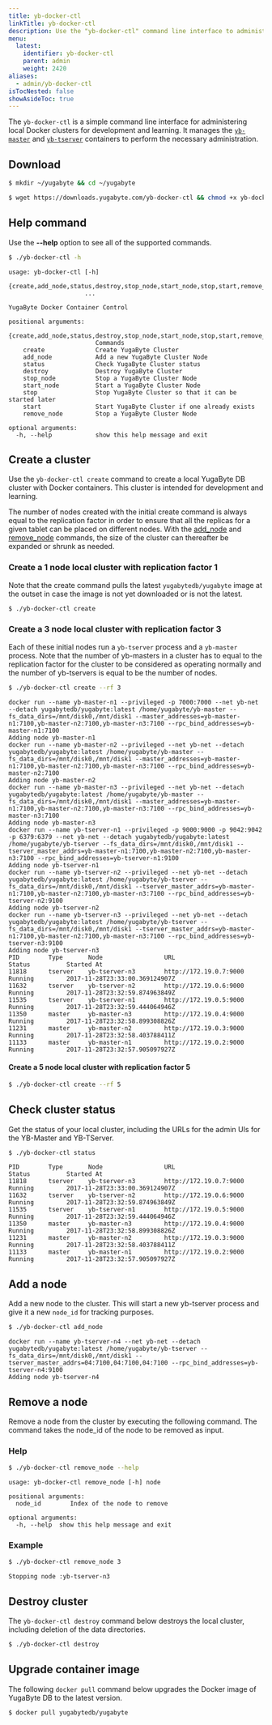```yaml
---
title: yb-docker-ctl
linkTitle: yb-docker-ctl
description: Use the "yb-docker-ctl" command line interface to administer local Docker clusters.
menu:
  latest:
    identifier: yb-docker-ctl
    parent: admin
    weight: 2420
aliases:
  - admin/yb-docker-ctl
isTocNested: false
showAsideToc: true
---
```


The `yb-docker-ctl` is a simple command line interface for administering local Docker clusters for development and learning. It manages the [`yb-master`](../yb-master/) and [`yb-tserver`](../yb-tserver/) containers to perform the necessary administration.

## Download

```sh
$ mkdir ~/yugabyte && cd ~/yugabyte
```

```sh
$ wget https://downloads.yugabyte.com/yb-docker-ctl && chmod +x yb-docker-ctl
```

## Help command

Use the **-\-help** option to see all of the supported commands.

```sh
$ ./yb-docker-ctl -h
```

```
usage: yb-docker-ctl [-h]
                     {create,add_node,status,destroy,stop_node,start_node,stop,start,remove_node}
                     ...

YugaByte Docker Container Control

positional arguments:
  {create,add_node,status,destroy,stop_node,start_node,stop,start,remove_node}
                        Commands
    create              Create YugaByte Cluster
    add_node            Add a new YugaByte Cluster Node
    status              Check YugaByte Cluster status
    destroy             Destroy YugaByte Cluster
    stop_node           Stop a YugaByte Cluster Node
    start_node          Start a YugaByte Cluster Node
    stop                Stop YugaByte Cluster so that it can be started later
    start               Start YugaByte Cluster if one already exists
    remove_node         Stop a YugaByte Cluster Node

optional arguments:
  -h, --help            show this help message and exit
```

## Create a cluster

Use the `yb-docker-ctl create` command to create a local YugaByte DB cluster with Docker containers. This cluster is intended for development and learning.

The number of nodes created with the initial create command is always equal to the replication factor in order to ensure that all the replicas for a given tablet can be placed on different nodes. With the [add_node](#add-a-node) and [remove_node](#remove-a-node) commands, the size of the cluster can thereafter be expanded or shrunk as needed.

### Create a 1 node local cluster with replication factor 1

Note that the create command pulls the latest `yugabytedb/yugabyte` image at the outset in case the image is not yet downloaded or is not the latest.

```sh
$ ./yb-docker-ctl create
```

### Create a 3 node local cluster with replication factor 3

Each of these initial nodes run a `yb-tserver` process and a `yb-master` process. Note that the number of yb-masters in a cluster has to equal to the replication factor for the cluster to be considered as operating normally and the number of yb-tservers is equal to be the number of nodes.

```sh
$ ./yb-docker-ctl create --rf 3
```

```
docker run --name yb-master-n1 --privileged -p 7000:7000 --net yb-net --detach yugabytedb/yugabyte:latest /home/yugabyte/yb-master --fs_data_dirs=/mnt/disk0,/mnt/disk1 --master_addresses=yb-master-n1:7100,yb-master-n2:7100,yb-master-n3:7100 --rpc_bind_addresses=yb-master-n1:7100
Adding node yb-master-n1
docker run --name yb-master-n2 --privileged --net yb-net --detach yugabytedb/yugabyte:latest /home/yugabyte/yb-master --fs_data_dirs=/mnt/disk0,/mnt/disk1 --master_addresses=yb-master-n1:7100,yb-master-n2:7100,yb-master-n3:7100 --rpc_bind_addresses=yb-master-n2:7100
Adding node yb-master-n2
docker run --name yb-master-n3 --privileged --net yb-net --detach yugabytedb/yugabyte:latest /home/yugabyte/yb-master --fs_data_dirs=/mnt/disk0,/mnt/disk1 --master_addresses=yb-master-n1:7100,yb-master-n2:7100,yb-master-n3:7100 --rpc_bind_addresses=yb-master-n3:7100
Adding node yb-master-n3
docker run --name yb-tserver-n1 --privileged -p 9000:9000 -p 9042:9042 -p 6379:6379 --net yb-net --detach yugabytedb/yugabyte:latest /home/yugabyte/yb-tserver --fs_data_dirs=/mnt/disk0,/mnt/disk1 --tserver_master_addrs=yb-master-n1:7100,yb-master-n2:7100,yb-master-n3:7100 --rpc_bind_addresses=yb-tserver-n1:9100
Adding node yb-tserver-n1
docker run --name yb-tserver-n2 --privileged --net yb-net --detach yugabytedb/yugabyte:latest /home/yugabyte/yb-tserver --fs_data_dirs=/mnt/disk0,/mnt/disk1 --tserver_master_addrs=yb-master-n1:7100,yb-master-n2:7100,yb-master-n3:7100 --rpc_bind_addresses=yb-tserver-n2:9100
Adding node yb-tserver-n2
docker run --name yb-tserver-n3 --privileged --net yb-net --detach yugabytedb/yugabyte:latest /home/yugabyte/yb-tserver --fs_data_dirs=/mnt/disk0,/mnt/disk1 --tserver_master_addrs=yb-master-n1:7100,yb-master-n2:7100,yb-master-n3:7100 --rpc_bind_addresses=yb-tserver-n3:9100
Adding node yb-tserver-n3
PID        Type       Node                 URL                       Status          Started At
11818      tserver    yb-tserver-n3        http://172.19.0.7:9000    Running         2017-11-28T23:33:00.369124907Z
11632      tserver    yb-tserver-n2        http://172.19.0.6:9000    Running         2017-11-28T23:32:59.874963849Z
11535      tserver    yb-tserver-n1        http://172.19.0.5:9000    Running         2017-11-28T23:32:59.444064946Z
11350      master     yb-master-n3         http://172.19.0.4:9000    Running         2017-11-28T23:32:58.899308826Z
11231      master     yb-master-n2         http://172.19.0.3:9000    Running         2017-11-28T23:32:58.403788411Z
11133      master     yb-master-n1         http://172.19.0.2:9000    Running         2017-11-28T23:32:57.905097927Z
```

#### Create a 5 node local cluster with replication factor 5

```sh
$ ./yb-docker-ctl create --rf 5
```

## Check cluster status

Get the status of your local cluster, including the URLs for the admin UIs for the YB-Master and YB-TServer.

```sh
$ ./yb-docker-ctl status
```

```
PID        Type       Node                 URL                       Status          Started At
11818      tserver    yb-tserver-n3        http://172.19.0.7:9000    Running         2017-11-28T23:33:00.369124907Z
11632      tserver    yb-tserver-n2        http://172.19.0.6:9000    Running         2017-11-28T23:32:59.874963849Z
11535      tserver    yb-tserver-n1        http://172.19.0.5:9000    Running         2017-11-28T23:32:59.444064946Z
11350      master     yb-master-n3         http://172.19.0.4:9000    Running         2017-11-28T23:32:58.899308826Z
11231      master     yb-master-n2         http://172.19.0.3:9000    Running         2017-11-28T23:32:58.403788411Z
11133      master     yb-master-n1         http://172.19.0.2:9000    Running         2017-11-28T23:32:57.905097927Z
```

## Add a node

Add a new node to the cluster. This will start a new yb-tserver process and give it a new `node_id` for tracking purposes.

```sh
$ ./yb-docker-ctl add_node
```

```
docker run --name yb-tserver-n4 --net yb-net --detach yugabytedb/yugabyte:latest /home/yugabyte/yb-tserver --fs_data_dirs=/mnt/disk0,/mnt/disk1 --tserver_master_addrs=04:7100,04:7100,04:7100 --rpc_bind_addresses=yb-tserver-n4:9100
Adding node yb-tserver-n4
```

## Remove a node

Remove a node from the cluster by executing the following command. The command takes the node_id of the node to be removed as input.

### Help

```sh
$ ./yb-docker-ctl remove_node --help
```

```
usage: yb-docker-ctl remove_node [-h] node

positional arguments:
  node_id        Index of the node to remove

optional arguments:
  -h, --help  show this help message and exit
```

### Example

```sh
$ ./yb-docker-ctl remove_node 3
```

```
Stopping node :yb-tserver-n3
```

## Destroy cluster

The `yb-docker-ctl destroy` command below destroys the local cluster, including deletion of the data directories.

```sh
$ ./yb-docker-ctl destroy
```

## Upgrade container image

The following `docker pull` command below upgrades the Docker image of YugaByte DB to the latest version.

```sh
$ docker pull yugabytedb/yugabyte
```
